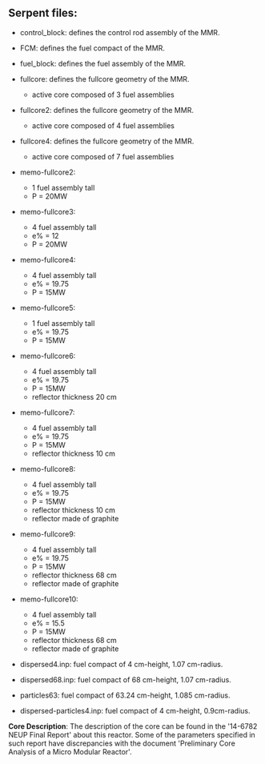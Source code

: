 Serpent files:
--------------
* control_block: defines the control rod assembly of the MMR.
* FCM: defines the fuel compact of the MMR.
* fuel_block: defines the fuel assembly of the MMR.
* fullcore: defines the fullcore geometry of the MMR. 
	- active core composed of 3 fuel assemblies
* fullcore2: defines the fullcore geometry of the MMR.
	- active core composed of 4 fuel assemblies

* fullcore4: defines the fullcore geometry of the MMR.
	- active core composed of 7 fuel assemblies

* memo-fullcore2:
	- 1 fuel assembly tall
	- P = 20MW

* memo-fullcore3:
	- 4 fuel assembly tall
	- e% = 12
	- P = 20MW

* memo-fullcore4:
	- 4 fuel assembly tall
	- e% = 19.75
	- P = 15MW

* memo-fullcore5:
	- 1 fuel assembly tall
	- e% = 19.75
	- P = 15MW

* memo-fullcore6:
	- 4 fuel assembly tall
	- e% = 19.75
	- P = 15MW
	- reflector thickness 20 cm

* memo-fullcore7:
	- 4 fuel assembly tall
	- e% = 19.75
	- P = 15MW
	- reflector thickness 10 cm

* memo-fullcore8:
	- 4 fuel assembly tall
	- e% = 19.75
	- P = 15MW
	- reflector thickness 10 cm
	- reflector made of graphite

* memo-fullcore9:
	- 4 fuel assembly tall
	- e% = 19.75
	- P = 15MW
	- reflector thickness 68 cm
	- reflector made of graphite

* memo-fullcore10:
	- 4 fuel assembly tall
	- e% = 15.5
	- P = 15MW
	- reflector thickness 68 cm
	- reflector made of graphite

* dispersed4.inp: fuel compact of 4 cm-height, 1.07 cm-radius.
* dispersed68.inp: fuel compact of 68 cm-height, 1.07 cm-radius.
* particles63: fuel compact of 63.24 cm-height, 1.085 cm-radius.
* dispersed-particles4.inp: fuel compact of 4 cm-height, 0.9cm-radius.

**Core Description**: The description of the core can be found in the '14-6782 NEUP Final Report' about this reactor.
Some of the parameters specified in such report have discrepancies with the document 'Preliminary Core Analysis of a Micro Modular Reactor'.